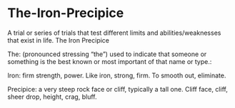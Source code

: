 # The-Iron-Precipice
A trial or series of trials that test different limits and abilities/weaknesses that exist in life.
The Iron Precipice

The: (pronounced stressing “the”) used to indicate that someone or something is the best known or most important of that name or type.:

Iron: firm strength, power.  Like iron, strong, firm.  To smooth out, eliminate.

Precipice: a very steep rock face or cliff, typically a tall one.  Cliff face, cliff, sheer drop, height, crag, bluff.
